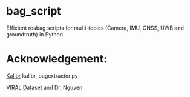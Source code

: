# bag_script
Efficient rosbag scripts for multi-topics (Camera, IMU, GNSS, UWB and groundtruth) in Python

# Acknowledgement:
   [Kalibr](https://github.com/ethz-asl/kalibr) kalibr_bagextractor.py
   
   [VIRAL Dataset](https://github.com/ntu-aris/ntu_viral_dataset) and [Dr. Nguyen](https://github.com/brytsknguyen)
